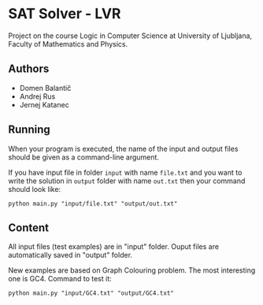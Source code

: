 # SAT Solver - LVR
Project on the course Logic in Computer Science at University of Ljubljana, Faculty of Mathematics and Physics.

## Authors
* Domen Balantič
* Andrej Rus
* Jernej Katanec

## Running
When your program is executed, the name of the input and output files should be given as a command-line argument.

If you have input file in folder `input` with name `file.txt` and you want to write the solution in `output` folder with name `out.txt` then your command should look like:
```
python main.py "input/file.txt" "output/out.txt"
```

## Content
All input files (test examples) are in "input" folder. Ouput files are automatically saved in "output" folder.

New examples are based on Graph Colouring problem. The most interesting one is GC4. Command to test it:
```
python main.py "input/GC4.txt" "output/GC4.txt"
```

